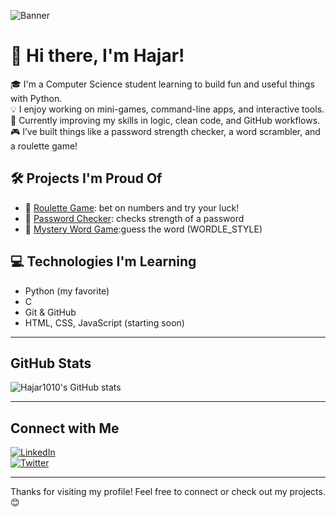 
![Banner](https://imgur.com/a/oYAk5kx)
# 👋 Hi there, I'm Hajar!

🎓 I'm a Computer Science student learning to build fun and useful things with Python.    
💡 I enjoy working on mini-games, command-line apps, and interactive tools.  
🌱 Currently improving my skills in logic, clean code, and GitHub workflows.  
🎮 I’ve built things like a password strength checker, a word scrambler, and a roulette game!

## 🛠️ Projects I'm Proud Of

- 🎲 [Roulette Game](https://github.com/Hajar1010/roulette-game): bet on numbers and try your luck!
- 🔐 [Password Checker](https://github.com/Hajar1010/password-checker): checks strength of a password
- 🧠 [Mystery Word Game](https://github.com/Hajar1010/guess-the-word):guess the word (WORDLE_STYLE)

## 💻 Technologies I'm Learning

- Python (my favorite)
- C
- Git & GitHub
- HTML, CSS, JavaScript (starting soon)
---

## GitHub Stats

![Hajar1010's GitHub stats](https://github-readme-stats.vercel.app/api?username=Hajar1010&show_icons=true&theme=radical)

---

## Connect with Me

[![LinkedIn](https://img.shields.io/badge/LinkedIn-blue?logo=linkedin&style=flat-square)](https://www.linkedin.com/in/hajaressalihi/)  
[![Twitter](https://img.shields.io/badge/Twitter-1DA1F2?logo=twitter&style=flat-square)](https://twitter.com/hajar1010)  

---

Thanks for visiting my profile! Feel free to connect or check out my projects. 😊

